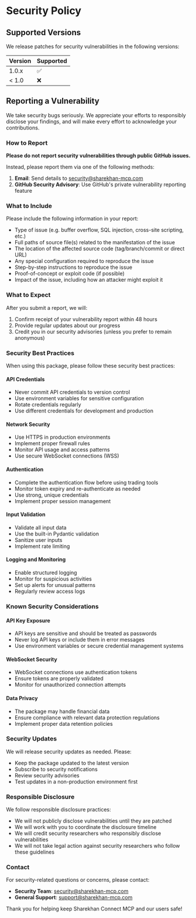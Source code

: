 # Security Policy

## Supported Versions

We release patches for security vulnerabilities in the following versions:

| Version | Supported          |
| ------- | ------------------ |
| 1.0.x   | :white_check_mark: |
| < 1.0   | :x:                |

## Reporting a Vulnerability

We take security bugs seriously. We appreciate your efforts to responsibly disclose your findings, and will make every effort to acknowledge your contributions.

### How to Report

**Please do not report security vulnerabilities through public GitHub issues.**

Instead, please report them via one of the following methods:

1. **Email**: Send details to [security@sharekhan-mcp.com](mailto:security@sharekhan-mcp.com)
2. **GitHub Security Advisory**: Use GitHub's private vulnerability reporting feature

### What to Include

Please include the following information in your report:

- Type of issue (e.g. buffer overflow, SQL injection, cross-site scripting, etc.)
- Full paths of source file(s) related to the manifestation of the issue
- The location of the affected source code (tag/branch/commit or direct URL)
- Any special configuration required to reproduce the issue
- Step-by-step instructions to reproduce the issue
- Proof-of-concept or exploit code (if possible)
- Impact of the issue, including how an attacker might exploit it

### What to Expect

After you submit a report, we will:

1. Confirm receipt of your vulnerability report within 48 hours
2. Provide regular updates about our progress
3. Credit you in our security advisories (unless you prefer to remain anonymous)

### Security Best Practices

When using this package, please follow these security best practices:

#### API Credentials
- Never commit API credentials to version control
- Use environment variables for sensitive configuration
- Rotate credentials regularly
- Use different credentials for development and production

#### Network Security
- Use HTTPS in production environments
- Implement proper firewall rules
- Monitor API usage and access patterns
- Use secure WebSocket connections (WSS)

#### Authentication
- Complete the authentication flow before using trading tools
- Monitor token expiry and re-authenticate as needed
- Use strong, unique credentials
- Implement proper session management

#### Input Validation
- Validate all input data
- Use the built-in Pydantic validation
- Sanitize user inputs
- Implement rate limiting

#### Logging and Monitoring
- Enable structured logging
- Monitor for suspicious activities
- Set up alerts for unusual patterns
- Regularly review access logs

### Known Security Considerations

#### API Key Exposure
- API keys are sensitive and should be treated as passwords
- Never log API keys or include them in error messages
- Use environment variables or secure credential management systems

#### WebSocket Security
- WebSocket connections use authentication tokens
- Ensure tokens are properly validated
- Monitor for unauthorized connection attempts

#### Data Privacy
- The package may handle financial data
- Ensure compliance with relevant data protection regulations
- Implement proper data retention policies

### Security Updates

We will release security updates as needed. Please:

- Keep the package updated to the latest version
- Subscribe to security notifications
- Review security advisories
- Test updates in a non-production environment first

### Responsible Disclosure

We follow responsible disclosure practices:

- We will not publicly disclose vulnerabilities until they are patched
- We will work with you to coordinate the disclosure timeline
- We will credit security researchers who responsibly disclose vulnerabilities
- We will not take legal action against security researchers who follow these guidelines

### Contact

For security-related questions or concerns, please contact:

- **Security Team**: [security@sharekhan-mcp.com](mailto:security@sharekhan-mcp.com)
- **General Support**: [support@sharekhan-mcp.com](mailto:support@sharekhan-mcp.com)

Thank you for helping keep Sharekhan Connect MCP and our users safe!
